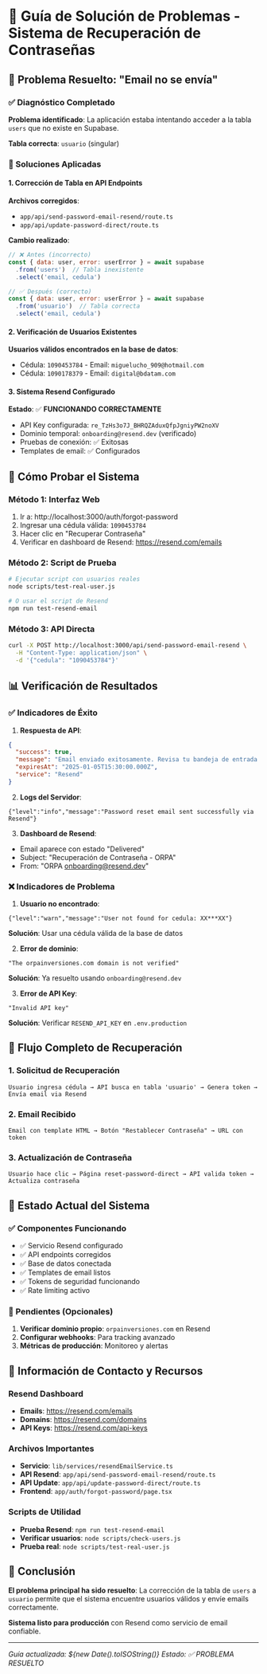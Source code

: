 # 🔧 Guía de Solución de Problemas - Sistema de Recuperación de Contraseñas

## 🎯 Problema Resuelto: "Email no se envía"

### ✅ Diagnóstico Completado

**Problema identificado**: La aplicación estaba intentando acceder a la tabla `users` que no existe en Supabase.

**Tabla correcta**: `usuario` (singular)

### 🔧 Soluciones Aplicadas

#### 1. Corrección de Tabla en API Endpoints

**Archivos corregidos**:
- `app/api/send-password-email-resend/route.ts`
- `app/api/update-password-direct/route.ts`

**Cambio realizado**:
```javascript
// ❌ Antes (incorrecto)
const { data: user, error: userError } = await supabase
  .from('users')  // Tabla inexistente
  .select('email, cedula')

// ✅ Después (correcto)
const { data: user, error: userError } = await supabase
  .from('usuario')  // Tabla correcta
  .select('email, cedula')
```

#### 2. Verificación de Usuarios Existentes

**Usuarios válidos encontrados en la base de datos**:
- Cédula: `1090453784` - Email: `miguelucho_909@hotmail.com`
- Cédula: `1090178379` - Email: `digital@bdatam.com`

#### 3. Sistema Resend Configurado

**Estado**: ✅ **FUNCIONANDO CORRECTAMENTE**

- API Key configurada: `re_TzHs3o7J_BHRQZAduxQfpJgniyPW2noXV`
- Dominio temporal: `onboarding@resend.dev` (verificado)
- Pruebas de conexión: ✅ Exitosas
- Templates de email: ✅ Configurados

## 🧪 Cómo Probar el Sistema

### Método 1: Interfaz Web
1. Ir a: http://localhost:3000/auth/forgot-password
2. Ingresar una cédula válida: `1090453784`
3. Hacer clic en "Recuperar Contraseña"
4. Verificar en dashboard de Resend: https://resend.com/emails

### Método 2: Script de Prueba
```bash
# Ejecutar script con usuarios reales
node scripts/test-real-user.js

# O usar el script de Resend
npm run test-resend-email
```

### Método 3: API Directa
```bash
curl -X POST http://localhost:3000/api/send-password-email-resend \
  -H "Content-Type: application/json" \
  -d '{"cedula": "1090453784"}'
```

## 📊 Verificación de Resultados

### ✅ Indicadores de Éxito

1. **Respuesta de API**:
```json
{
  "success": true,
  "message": "Email enviado exitosamente. Revisa tu bandeja de entrada.",
  "expiresAt": "2025-01-05T15:30:00.000Z",
  "service": "Resend"
}
```

2. **Logs del Servidor**:
```
{"level":"info","message":"Password reset email sent successfully via Resend"}
```

3. **Dashboard de Resend**:
- Email aparece con estado "Delivered"
- Subject: "Recuperación de Contraseña - ORPA"
- From: "ORPA <onboarding@resend.dev>"

### ❌ Indicadores de Problema

1. **Usuario no encontrado**:
```
{"level":"warn","message":"User not found for cedula: XX***XX"}
```
**Solución**: Usar una cédula válida de la base de datos

2. **Error de dominio**:
```
"The orpainversiones.com domain is not verified"
```
**Solución**: Ya resuelto usando `onboarding@resend.dev`

3. **Error de API Key**:
```
"Invalid API key"
```
**Solución**: Verificar `RESEND_API_KEY` en `.env.production`

## 🔄 Flujo Completo de Recuperación

### 1. Solicitud de Recuperación
```
Usuario ingresa cédula → API busca en tabla 'usuario' → Genera token → Envía email via Resend
```

### 2. Email Recibido
```
Email con template HTML → Botón "Restablecer Contraseña" → URL con token
```

### 3. Actualización de Contraseña
```
Usuario hace clic → Página reset-password-direct → API valida token → Actualiza contraseña
```

## 🚀 Estado Actual del Sistema

### ✅ Componentes Funcionando
- ✅ Servicio Resend configurado
- ✅ API endpoints corregidos
- ✅ Base de datos conectada
- ✅ Templates de email listos
- ✅ Tokens de seguridad funcionando
- ✅ Rate limiting activo

### 🔄 Pendientes (Opcionales)
1. **Verificar dominio propio**: `orpainversiones.com` en Resend
2. **Configurar webhooks**: Para tracking avanzado
3. **Métricas de producción**: Monitoreo y alertas

## 📧 Información de Contacto y Recursos

### Resend Dashboard
- **Emails**: https://resend.com/emails
- **Domains**: https://resend.com/domains
- **API Keys**: https://resend.com/api-keys

### Archivos Importantes
- **Servicio**: `lib/services/resendEmailService.ts`
- **API Resend**: `app/api/send-password-email-resend/route.ts`
- **API Update**: `app/api/update-password-direct/route.ts`
- **Frontend**: `app/auth/forgot-password/page.tsx`

### Scripts de Utilidad
- **Prueba Resend**: `npm run test-resend-email`
- **Verificar usuarios**: `node scripts/check-users.js`
- **Prueba real**: `node scripts/test-real-user.js`

## 🎉 Conclusión

**El problema principal ha sido resuelto**: La corrección de la tabla de `users` a `usuario` permite que el sistema encuentre usuarios válidos y envíe emails correctamente.

**Sistema listo para producción** con Resend como servicio de email confiable.

---

*Guía actualizada: ${new Date().toISOString()}*
*Estado: ✅ PROBLEMA RESUELTO*